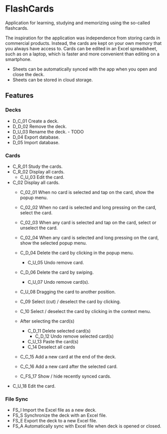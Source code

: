 # FlashCards
Application for learning, studying and memorizing using the so-called flashcards.

The inspiration for the application was independence from storing cards in commercial products. Instead, the cards are kept on your own memory that you always have access to. Cards can be edited in an Excel spreadsheet, such as on a laptop, which is faster and more convenient than editing on a smartphone.
- Sheets can be automatically synced with the app when you open and close the deck.
- Sheets can be stored in cloud storage.

## Features

### Decks

- D_C_01 Create a deck.
- D_D_02 Remove the deck.
- D_U_03 Rename the deck. - TODO
- D_04 Export database.
- D_05 Import database.

### Cards
- C_R_01 Study the cards.
- C_R_02 Display all cards.
  - C_U_03 Edit the card.
- C_02 Display all cards.
  - C_02_01 When no card is selected and tap on the card, show the popup menu.
  - C_02_02 When no card is selected and long pressing on the card, select the card.
  - C_02_03 When any card is selected and tap on the card, select or unselect the card.
  - C_02_04 When any card is selected and long pressing on the card, show the selected popup menu.

  - C_D_04 Delete the card by clicking in the popup menu.
    - C_U_05 Undo remove card.
  - C_D_06 Delete the card by swiping.
    - C_U_07 Undo remove card(s).
  - C_U_08 Dragging the card to another position.
  - C_09 Select (cut) / deselect the card by clicking.
  - C_10 Select / deselect the card by clicking in the context menu.
  - After selecting the card(s)
    - C_D_11 Delete selected card(s)
      - C_D_12 Undo remove selected card(s)
    - C_U_13 Paste the card(s)
    - C_14 Deselect all cards
  - C_C_15 Add a new card at the end of the deck.
  - C_C_16 Add a new card after the selected card.
  - C_FS_17 Show / hide recently synced cards.
- C_U_18 Edit the card.

### File Sync

- FS_I Import the Excel file as a new deck.
- FS_S Synchronize the deck with an Excel file.
- FS_E Export the deck to a new Excel file.
- FS_A Automatically sync with Excel file when deck is opened or closed.
